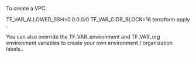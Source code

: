 To create a VPC:

TF_VAR_ALLOWED_SSH=0.0.0.0/0 TF_VAR_CIDR_BLOCK=16 terraform apply .

You can also override the TF_VAR_environment and TF_VAR_org environment variables to create your own environment / organization labels..
